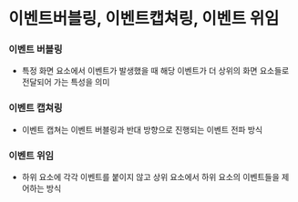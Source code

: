 # 이벤트버블링, 이벤트캡쳐링, 이벤트 위임

### 이벤트 버블링

- 특정 화면 요소에서 이벤트가 발생했을 때 해당 이벤트가 더 상위의 화면 요소들로 전달되어 가는 특성을 의미

### 이벤트 캡쳐링

- 이벤트 캡쳐는 이벤트 버블링과 반대 방향으로 진행되는 이벤트 전파 방식

### 이벤트 위임

- 하위 요소에 각각 이벤트를 붙이지 않고 상위 요소에서 하위 요소의 이벤트들을 제어하는 방식
